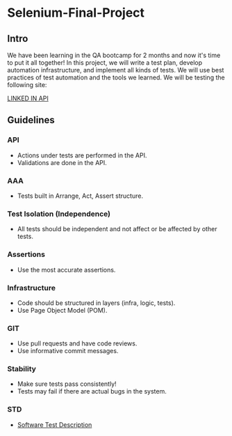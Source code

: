 # Selenium-Final-Project

## Intro

We have been learning in the QA bootcamp for 2 months and now it's time to put it all together! In this project, we will write a test plan, 
develop automation infrastructure, and implement all kinds of tests. We will use best practices of test automation and the tools we learned. We will be testing the following site:

[LINKED IN API](https://rapidapi.com/rockapis-rockapis-default/api/linkedin-data-api)

## Guidelines

### API

* Actions under tests are performed in the API.
* Validations are done in the API.

### AAA

* Tests built in Arrange, Act, Assert structure.

### Test Isolation (Independence)

* All tests should be independent and not affect or be affected by other tests.

### Assertions

* Use the most accurate assertions.

### Infrastructure

* Code should be structured in layers (infra, logic, tests).
* Use Page Object Model (POM).

### GIT

* Use pull requests and have code reviews.
* Use informative commit messages.

### Stability

* Make sure tests pass consistently!
* Tests may fail if there are actual bugs in the system.

### STD 

* [Software Test Description](https://docs.google.com/document/d/1KM40NfUktszfPgK9y989Unh0eQ6egSft/edit)
